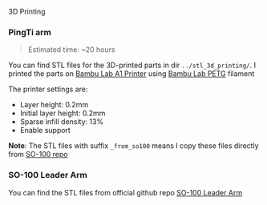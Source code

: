 3D Printing

### PingTi arm
> Estimated time: ~20 hours

You can find STL files for the 3D-printed parts in dir `../stl_3d_printing/`. I printed the parts on [Bambu Lab A1 Printer](https://www.amazon.com/Multi-Color-Precision-Full-Auto-Calibration-Compensation/dp/B0D17V4SKM?th=1) using [Bambu Lab PETG](https://www.matterhackers.com/store/l/bambu-lab-petg-basic-filament-175mm-1kg/sk/MW6ED56H) filament

The printer settings are:
- Layer height: 0.2mm
- Initial layer height: 0.2mm
- Sparse infill density: 13%
- Enable support


**Note**: The STL files with suffix `_from_so100` means I copy these files directly from [SO-100 repo](https://github.com/TheRobotStudio/SO-ARM100)

### SO-100 Leader Arm
You can find the STL files from official github repo [SO-100 Leader Arm](https://github.com/TheRobotStudio/SO-ARM100/blob/main/stl_files_for_3dprinting/Leader/Print_Leader_SO_ARM100_08k_Ender.STL)
